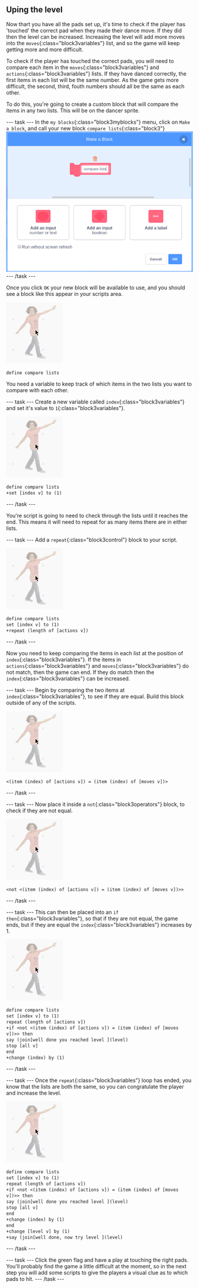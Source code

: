 ## Uping the level

Now thart you have all the pads set up, it's time to check if the player has 'touched' the correct pad when they made their dance move. If they did then the level can be increased. Increasing the level will add more moves into the `moves`{:class="block3variables"} list, and so the game will keep getting more and more difficult.

To check if the player has touched the correct pads, you will need to compare each item in the `moves`{:class="block3variables"} and `actions`{:class="block3variables"} lists. If they have danced correctly, the first items in each list will be the same number. As the game gets more difficult, the second, third, fouth numbers should all be the same as each other.

To do this, you're going to create a custom block that will compare the items in any two lists. This will be on the dancer sprite.

--- task ---
In the `my blocks`{:class="block3myblocks"} menu, click on `Make a block`, and call your new block `compare lists`{:class="block3"}
![compare lists](images/compare_lists.png)
--- /task ---

Once you click `OK` your new block will be available to use, and you should see a block like this appear in your scripts area.

![dance sprite](images/dance_sprite.png)
```blocks3
define compare lists
```

You need a variable to keep track of which items in the two lists you want to compare with each other.

--- task ---
Create a new variable called `index`{:class="block3variables"} and set it's value to `1`{:class="block3variables"}.

![dance sprite](images/dance_sprite.png)
```blocks3
define compare lists
+set [index v] to (1)
```
--- /task ---

You're script is going to need to check through the lists until it reaches the end. This means it will need to repeat for as many items there are in either lists.

--- task ---
Add a `repeat`{:class="block3control"} block to your script.

![dance sprite](images/dance_sprite.png)
```blocks3
define compare lists
set [index v] to (1)
+repeat (length of [actions v])
```
--- /task ---

Now you need to keep comparing the items in each list at the position of `index`{:class="block3variables"}. If the items in `actions`{:class="block3variables"} and `moves`{:class="block3variables"} do not match, then the game can end. If they do match then the `index`{:class="block3variables"} can be increased.

--- task ---
Begin by comparing the two items at `index`{:class="block3variables"}, to see if they are equal. Build this block outside of any of the scripts.

![dance sprite](images/dance_sprite.png)
```blocks3
<(item (index) of [actions v]) = (item (index) of [moves v])>
```
--- /task ---

--- task ---
Now place it inside a `not`{:class="block3operators"} block, to check if they are not equal.

![dance sprite](images/dance_sprite.png)
```blocks3
<not <(item (index) of [actions v]) = (item (index) of [moves v])>>
```
--- /task ---

--- task ---
This can then be placed into an `if then`{:class="block3variables"}, so that if they are not equal, the game ends, but if they are equal the `index`{:class="block3variables"} increases by 1.

![dance sprite](images/dance_sprite.png)
```blocks3
define compare lists
set [index v] to (1)
repeat (length of [actions v])
+if <not <(item (index) of [actions v]) = (item (index) of [moves v])>> then
say (join[well done you reached level ](level)
stop [all v]
end
+change (index) by (1)
```
--- /task ---

--- task ---
Once the `repeat`{:class="block3variables"} loop has ended, you know that the lists are both the same, so you can congratulate the player and increase the level.

![dance sprite](images/dance_sprite.png)
```blocks3
define compare lists
set [index v] to (1)
repeat (length of [actions v])
+if <not <(item (index) of [actions v]) = (item (index) of [moves v])>> then
say (join[well done you reached level ](level)
stop [all v]
end
+change (index) by (1)
end
+change [level v] by (1)
+say (join[well done, now try level ](level)
```
--- /task ---

--- task ---
Click the green flag and have a play at touching the right pads. You'll probably find the game a little difficult at the moment, so in the next step you will add some scripts to give the players a visual clue as to which pads to hit.
--- /task ---
